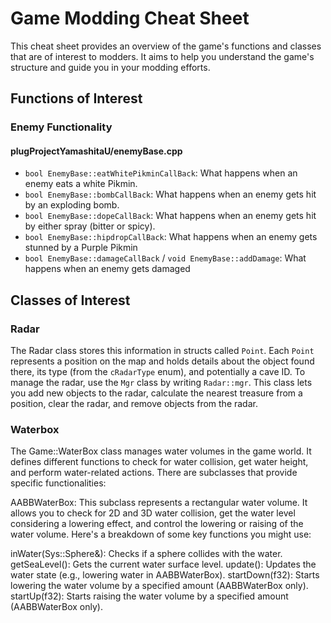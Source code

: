 # Game Modding Cheat Sheet

This cheat sheet provides an overview of the game's functions and classes that are of interest to modders. It aims to help you understand the game's structure and guide you in your modding efforts.

## Functions of Interest

### Enemy Functionality
#### plugProjectYamashitaU/enemyBase.cpp
- `bool EnemyBase::eatWhitePikminCallBack`: What happens when an enemy eats a white Pikmin.
- `bool EnemyBase::bombCallBack`: What happens when an enemy gets hit by an exploding bomb.
- `bool EnemyBase::dopeCallBack`: What happens when an enemy gets hit by either spray (bitter or spicy).
- `bool EnemyBase::hipdropCallBack`: What happens when an enemy gets stunned by a Purple Pikmin
- `bool EnemyBase::damageCallBack` / `void EnemyBase::addDamage`: What happens when an enemy gets damaged


## Classes of Interest

### Radar
The Radar class stores this information in structs called `Point`. Each `Point` represents a position on the map and holds details about the object found there, its type (from the `cRadarType` enum), and potentially a cave ID. To manage the radar, use the `Mgr` class by writing `Radar::mgr`. This class lets you add new objects to the radar, calculate the nearest treasure from a position, clear the radar, and remove objects from the radar.

### Waterbox
The Game::WaterBox class manages water volumes in the game world. It defines different functions to check for water collision, get water height, and perform water-related actions. There are subclasses that provide specific functionalities:

AABBWaterBox: This subclass represents a rectangular water volume. It allows you to check for 2D and 3D water collision, get the water level considering a lowering effect, and control the lowering or raising of the water volume.
Here's a breakdown of some key functions you might use:

inWater(Sys::Sphere&): Checks if a sphere collides with the water.
getSeaLevel(): Gets the current water surface level.
update(): Updates the water state (e.g., lowering water in AABBWaterBox).
startDown(f32): Starts lowering the water volume by a specified amount (AABBWaterBox only).
startUp(f32): Starts raising the water volume by a specified amount (AABBWaterBox only).